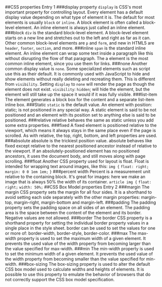##CSS properties Entry 1
###display property
`display` is CSS's most important property for controlling layout. Every element has a default display value depending on what type of element it is. The default for most elements is usually `block` or `inline`. A block element is often called a block-level element. An inline element is always just called an inline element.
###block
`div` is the standard block-level element. A block-level element starts on a new line and stretches out to the left and right as far as it can. Other common block-level elements are `p` and `form`, and new in HTML5 are `header`, `footer`, `section`, and more.
###inline
`span` is the standard inline element. An inline element can wrap some text inside a paragraph <span> like this </span> without disrupting the flow of that paragraph. The a element is the most common inline element, since you use them for links.
###none
Another common display value is `none`. Some specialized elements such as script use this as their default. It is commonly used with JavaScript to hide and show elements without really deleting and recreating them. This is different from `visibility`. Setting `display` to `none` will render the page as though the element does not exist. `visibility`: `hidden`; will hide the element, but the element will still take up the space it would if it was fully visible.
###list-item
The element generates a block box for the content and a separate list-item inline box.
###Static
`static` is the default value. An element with position: static; is not positioned in any special way. A static element is said to be not positioned and an element with its position set to anything else is said to be positioned.
###relative
relative behaves the same as static unless you add some extra properties.
###fixed
A fixed element is positioned relative to the viewport, which means it always stays in the same place even if the page is scrolled. As with relative, the top, right, bottom, and left properties are used.
###absolute
absolute is the trickiest position value. absolute behaves like fixed except relative to the nearest positioned ancestor instead of relative to the viewport. If an absolutely-positioned element has no positioned ancestors, it uses the document body, and still moves along with page scrolling.
###float
Another CSS property used for layout is float. Float is intended for wrapping text around images, like this:
`img {`
  `float: right;`
  `margin: 0 0 1em 1em;`
`}`
###percent width
Percent is a measurement unit relative to the containing block. It's great for images: here we make an image that is always 50% the width of its container.
`article img {`
  `float: right;`
  `width: 50%;`
##CSS Box Model properties Entry 2
###margin
The margin CSS property sets the margin for all four sides. It is a shorthand to avoid setting each side separately with the other margin properties: margin-top, margin-right, margin-bottom and margin-left.
###padding
The padding property sets the padding space on all sides of an element. The padding area is the space between the content of the element and its border. Negative values are not allowed.
###border
The border CSS property is a shorthand property for setting the individual border property values in a single place in the style sheet. border can be used to set the values for one or more of: border-width, border-style, border-color.
###max
The max-width property is used to set the maximum width of a given element. It prevents the used value of the width property from becoming larger than the value specified for max-width.
###min
The min-width property is used to set the minimum width of a given element. It prevents the used value of the width property from becoming smaller than the value specified for min-width.
###box-sizing
The box-sizing property is used to alter the default CSS box model used to calculate widths and heights of elements. It is possible to use this property to emulate the behavior of browsers that do not correctly support the CSS box model specification.
